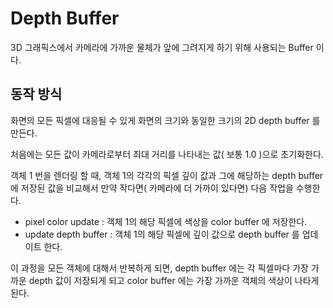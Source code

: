 # Depth Buffer
3D 그래픽스에서 카메라에 가까운 물체가 앞에 그려지게 하기 위해 사용되는 Buffer 이다.

## 동작 방식
화면의 모든 픽셀에 대응될 수 있게 화면의 크기와 동일한 크기의 2D depth buffer 를 만든다.

처음에는 모든 값이 카메라로부터 최대 거리를 나타내는 값( 보통 1.0 )으로 초기화한다.

객체 1 번을 렌더링 할 때, 객체 1의 각각의 픽셀 깊이 값과 그에 해당하는 depth buffer 에 저장된 값을 비교해서 만약 작다면( 카메라에 더 가까이 있다면) 다음 작업을 수행한다.
* pixel color update : 객체 1의 해당 픽셀에 색상을 color buffer 에 저장한다.
* update depth buffer : 객체 1의 해당 픽셀에 깊이 값으로 depth buffer 를 업데이트 한다.

이 과정을 모든 객체에 대해서 반복하게 되면, depth buffer 에는 각 픽셀마다 가장 가까운 depth 값이 저장되게 되고 color buffer 에는 가장 가까운 객체의 색상이 나타게 된다.